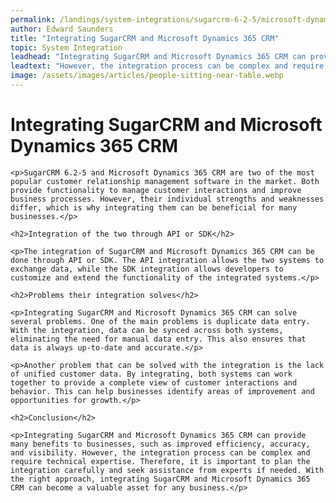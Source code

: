 ```yaml
---
permalink: /landings/system-integrations/sugarcrm-6-2-5/microsoft-dynamics-365-crm
author: Edward Saunders
title: "Integrating SugarCRM and Microsoft Dynamics 365 CRM"
topic: System Integration
leadhead: "Integrating SugarCRM and Microsoft Dynamics 365 CRM can provide many benefits to businesses, such as improved efficiency, accuracy, and visibility"
leadtext: "However, the integration process can be complex and require technical expertise. Therefore, it is important to plan the integration carefully and seek assistance from experts if needed. With the right approach, integrating SugarCRM and Microsoft Dynamics 365 CRM can become a valuable asset for any business."
image: /assets/images/articles/people-sitting-near-table.webp
---
```

<div class="arttext">	<h1>Integrating SugarCRM and Microsoft Dynamics 365 CRM</h1>
	
	<p>SugarCRM 6.2-5 and Microsoft Dynamics 365 CRM are two of the most popular customer relationship management software in the market. Both provide functionality to manage customer interactions and improve business processes. However, their individual strengths and weaknesses differ, which is why integrating them can be beneficial for many businesses.</p>
	
	<h2>Integration of the two through API or SDK</h2>
	
	<p>The integration of SugarCRM and Microsoft Dynamics 365 CRM can be done through API or SDK. The API integration allows the two systems to exchange data, while the SDK integration allows developers to customize and extend the functionality of the integrated systems.</p>
	
	<h2>Problems their integration solves</h2>
	
	<p>Integrating SugarCRM and Microsoft Dynamics 365 CRM can solve several problems. One of the main problems is duplicate data entry. With the integration, data can be synced across both systems, eliminating the need for manual data entry. This also ensures that data is always up-to-date and accurate.</p>
	
	<p>Another problem that can be solved with the integration is the lack of unified customer data. By integrating, both systems can work together to provide a complete view of customer interactions and behavior. This can help businesses identify areas of improvement and opportunities for growth.</p>
	
	<h2>Conclusion</h2>
	
	<p>Integrating SugarCRM and Microsoft Dynamics 365 CRM can provide many benefits to businesses, such as improved efficiency, accuracy, and visibility. However, the integration process can be complex and require technical expertise. Therefore, it is important to plan the integration carefully and seek assistance from experts if needed. With the right approach, integrating SugarCRM and Microsoft Dynamics 365 CRM can become a valuable asset for any business.</p>
	
</div>